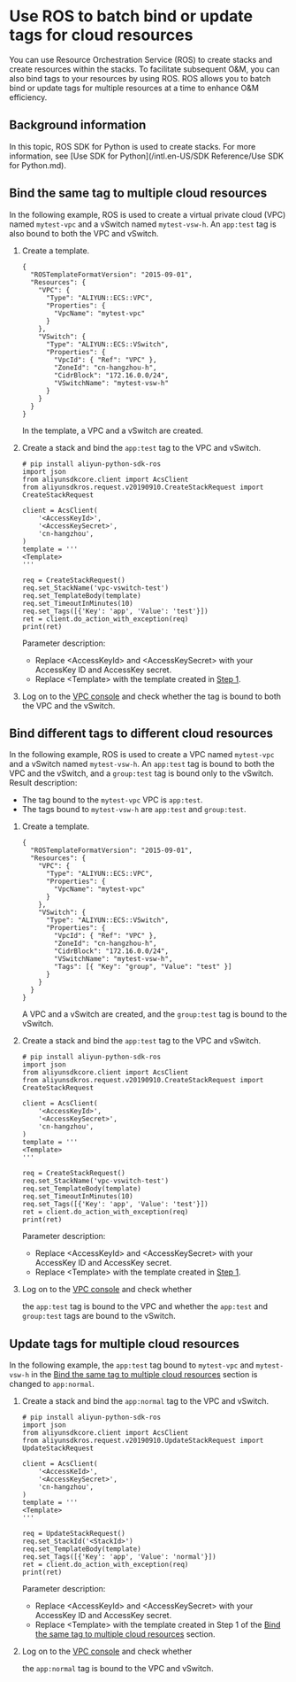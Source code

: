 # Use ROS to batch bind or update tags for cloud resources

You can use Resource Orchestration Service \(ROS\) to create stacks and create resources within the stacks. To facilitate subsequent O&M, you can also bind tags to your resources by using ROS. ROS allows you to batch bind or update tags for multiple resources at a time to enhance O&M efficiency.

## Background information

In this topic, ROS SDK for Python is used to create stacks. For more information, see [Use SDK for Python](/intl.en-US/SDK Reference/Use SDK for Python.md).

## Bind the same tag to multiple cloud resources

In the following example, ROS is used to create a virtual private cloud \(VPC\) named `mytest-vpc` and a vSwitch named `mytest-vsw-h`. An `app:test` tag is also bound to both the VPC and vSwitch.

1.  Create a template.

    ```
    {
      "ROSTemplateFormatVersion": "2015-09-01",
      "Resources": {
        "VPC": {
          "Type": "ALIYUN::ECS::VPC",
          "Properties": {
            "VpcName": "mytest-vpc"
          }
        },
        "VSwitch": {
          "Type": "ALIYUN::ECS::VSwitch",
          "Properties": {
            "VpcId": { "Ref": "VPC" },
            "ZoneId": "cn-hangzhou-h",
            "CidrBlock": "172.16.0.0/24",
            "VSwitchName": "mytest-vsw-h"
          }
        }
      }
    }
    ```

    In the template, a VPC and a vSwitch are created.

2.  Create a stack and bind the `app:test` tag to the VPC and vSwitch.

    ```
    # pip install aliyun-python-sdk-ros
    import json
    from aliyunsdkcore.client import AcsClient
    from aliyunsdkros.request.v20190910.CreateStackRequest import CreateStackRequest
    
    client = AcsClient(
        '<AccessKeyId>',
        '<AccessKeySecret>',
        'cn-hangzhou',
    )
    template = '''
    <Template>
    '''
    
    req = CreateStackRequest()
    req.set_StackName('vpc-vswitch-test')
    req.set_TemplateBody(template)
    req.set_TimeoutInMinutes(10)
    req.set_Tags([{'Key': 'app', 'Value': 'test'}])
    ret = client.do_action_with_exception(req)
    print(ret)
    ```

    Parameter description:

    -   Replace <AccessKeyId\> and <AccessKeySecret\> with your AccessKey ID and AccessKey secret.
    -   Replace <Template\> with the template created in [Step 1](#step_m52_wju_m48).
3.  Log on to the [VPC console](https://vpcnext.console.aliyun.com/vpc) and check whether the tag is bound to both the VPC and the vSwitch.




## Bind different tags to different cloud resources

In the following example, ROS is used to create a VPC named `mytest-vpc` and a vSwitch named `mytest-vsw-h`. An `app:test` tag is bound to both the VPC and the vSwitch, and a `group:test` tag is bound only to the vSwitch. Result description:

-   The tag bound to the `mytest-vpc` VPC is `app:test`.
-   The tags bound to `mytest-vsw-h` are `app:test` and `group:test`.

1.  Create a template.

    ```
    {
      "ROSTemplateFormatVersion": "2015-09-01",
      "Resources": {
        "VPC": {
          "Type": "ALIYUN::ECS::VPC",
          "Properties": {
            "VpcName": "mytest-vpc"
          }
        },
        "VSwitch": {
          "Type": "ALIYUN::ECS::VSwitch",
          "Properties": {
            "VpcId": { "Ref": "VPC" },
            "ZoneId": "cn-hangzhou-h",
            "CidrBlock": "172.16.0.0/24",
            "VSwitchName": "mytest-vsw-h",
            "Tags": [{ "Key": "group", "Value": "test" }]
          }
        }
      }
    }
    ```

    A VPC and a vSwitch are created, and the `group:test` tag is bound to the vSwitch.

2.  Create a stack and bind the `app:test` tag to the VPC and vSwitch.

    ```
    # pip install aliyun-python-sdk-ros
    import json
    from aliyunsdkcore.client import AcsClient
    from aliyunsdkros.request.v20190910.CreateStackRequest import CreateStackRequest
    
    client = AcsClient(
        '<AccessKeyId>',
        '<AccessKeySecret>',
        'cn-hangzhou',
    )
    template = '''
    <Template>
    '''
    
    req = CreateStackRequest()
    req.set_StackName('vpc-vswitch-test')
    req.set_TemplateBody(template)
    req.set_TimeoutInMinutes(10)
    req.set_Tags([{'Key': 'app', 'Value': 'test'}])
    ret = client.do_action_with_exception(req)
    print(ret)
    ```

    Parameter description:

    -   Replace <AccessKeyId\> and <AccessKeySecret\> with your AccessKey ID and AccessKey secret.
    -   Replace <Template\> with the template created in [Step 1](#step_tz0_5f6_kdg).
3.  Log on to the [VPC console](https://vpcnext.console.aliyun.com/vpc) and check whether

    the `app:test` tag is bound to the VPC and whether the `app:test` and `group:test` tags are bound to the vSwitch.


## Update tags for multiple cloud resources

In the following example, the `app:test` tag bound to `mytest-vpc` and `mytest-vsw-h` in the [Bind the same tag to multiple cloud resources](#section_e7b_jwh_8gn) section is changed to `app:normal`.

1.  Create a stack and bind the `app:normal` tag to the VPC and vSwitch.

    ```
    # pip install aliyun-python-sdk-ros
    import json
    from aliyunsdkcore.client import AcsClient
    from aliyunsdkros.request.v20190910.UpdateStackRequest import UpdateStackRequest
    
    client = AcsClient(
        '<AccessKeId>',
        '<AccessKeySecret>',
        'cn-hangzhou',
    )
    template = '''
    <Template>
    '''
    
    req = UpdateStackRequest()
    req.set_StackId('<StackId>')
    req.set_TemplateBody(template)
    req.set_Tags([{'Key': 'app', 'Value': 'normal'}])
    ret = client.do_action_with_exception(req)
    print(ret)
    ```

    Parameter description:

    -   Replace <AccessKeyId\> and <AccessKeySecret\> with your AccessKey ID and AccessKey secret.
    -   Replace <Template\> with the template created in Step 1 of the [Bind the same tag to multiple cloud resources](#section_e7b_jwh_8gn) section.
2.  Log on to the [VPC console](https://vpcnext.console.aliyun.com/vpc) and check whether

    the `app:normal` tag is bound to the VPC and vSwitch.


